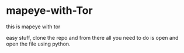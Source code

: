 # mapeye-with-Tor
this is mapeye with tor 

easy stuff, clone the repo and from there all you need to do is open and open the file using python. 
